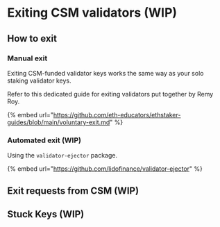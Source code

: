 # Exiting CSM validators (WIP)

## How to exit

### Manual exit

Exiting CSM-funded validator keys works the same way as your solo staking validator keys.

Refer to this dedicated guide for exiting validators put together by Remy Roy.

{% embed url="https://github.com/eth-educators/ethstaker-guides/blob/main/voluntary-exit.md" %}

### Automated exit (WIP)

Using the `validator-ejector` package.

{% embed url="https://github.com/lidofinance/validator-ejector" %}

## Exit requests from CSM (WIP)





## Stuck Keys (WIP)
